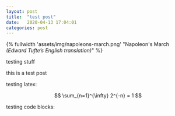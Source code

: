 ```yaml
---
layout: post
title:  "test post"
date:   2020-04-13 17:04:01
categories: post
---
```


{% fullwidth 'assets/img/napoleons-march.png' "Napoleon's March *(Edward Tufte’s English translation)*" %}

testing stuff
<!--more-->


this is a test post

testing latex:

$$ \sum_{n=1}^{\infty} 2^{-n} = 1 $$

testing code blocks:

